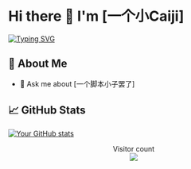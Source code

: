 # Hi there 👋 I'm [一个小Caiji]

[![Typing SVG](https://readme-typing-svg.herokuapp.com?font=Fira+Code&pause=1000&color=00F718&width=435&lines=Full+Stack+Developer;Open+Source+Enthusiast;Tech+Blogger;Problem+Solver)](https://git.io/typing-svg)

## 🚀 About Me

- 💬 Ask me about [一个脚本小子罢了]

## 📈 GitHub Stats

[![Your GitHub stats](https://github-readme-stats.vercel.app/api?username=Xcaiji6&show_icons=true&theme=radical)](https://github.com/Xcaiji6)


<p align="center"> 
  Visitor count<br>
  <img src="https://profile-counter.glitch.me/Xcaiji6/count.svg" />
</p>
